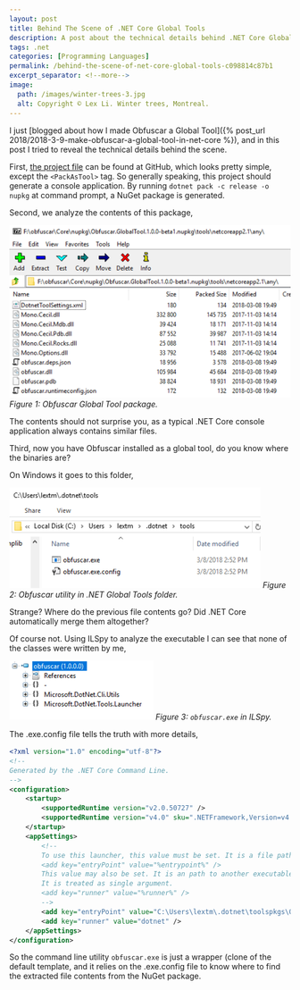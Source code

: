 ```yaml
---
layout: post
title: Behind The Scene of .NET Core Global Tools
description: A post about the technical details behind .NET Core Global Tools.
tags: .net
categories: [Programming Languages]
permalink: /behind-the-scene-of-net-core-global-tools-c098814c87b1
excerpt_separator: <!--more-->
image:
  path: /images/winter-trees-3.jpg
  alt: Copyright © Lex Li. Winter trees, Montreal.
---
```


I just [blogged about how I made Obfuscar a Global Tool]({% post_url 2018/2018-3-9-make-obfuscar-a-global-tool-in-net-core %}), and in this post I tried to reveal the technical details behind the scene.

<!--more-->

First, [the project file](https://github.com/lextm/obfuscar/blob/globaltool/Core/Core.csproj) can be found at GitHub, which looks pretty simple, except the `<PackAsTool>` tag. So generally speaking, this project should generate a console application. By running `dotnet pack -c release -o nupkg` at command prompt, a NuGet package is generated.

Second, we analyze the contents of this package,

![img-description](/images/obfuscar-global-tool.png)
_Figure 1: Obfuscar Global Tool package._

The contents should not surprise you, as a typical .NET Core console application always contains similar files.

Third, now you have Obfuscar installed as a global tool, do you know where the binaries are?

On Windows it goes to this folder,

![img-description](/images/obfuscar-global-tool-folder.png)
_Figure 2: Obfuscar utility in .NET Global Tools folder._

Strange? Where do the previous file contents go? Did .NET Core automatically merge them altogether?

Of course not. Using ILSpy to analyze the executable I can see that none of the classes were written by me,

![img-description](/images/obfuscar-in-ilspy.png)
_Figure 3: `obfuscar.exe` in ILSpy._

The .exe.config file tells the truth with more details,

```xml
<?xml version="1.0" encoding="utf-8"?>
<!--
Generated by the .NET Core Command Line.
-->
<configuration>
    <startup>
        <supportedRuntime version="v2.0.50727" />
        <supportedRuntime version="v4.0" sku=".NETFramework,Version=v4.5" />
    </startup>
    <appSettings>
        <!--
        To use this launcher, this value must be set. It is a file path or name of the new process being launched.
        <add key="entryPoint" value="%entrypoint%" />
        This value may also be set. It is an path to another executable used to launch the entry point.
        It is treated as single argument.
        <add key="runner" value="%runner%" />
        -->
        <add key="entryPoint" value="C:\Users\lextm\.dotnet\toolspkgs\Obfuscar.GlobalTool\1.0.0-beta1\Obfuscar.GlobalTool\1.0.0-beta1\tools/netcoreapp2.1/any/obfuscar.dll" />
        <add key="runner" value="dotnet" />
    </appSettings>
</configuration>
```

So the command line utility `obfuscar.exe` is just a wrapper (clone of the default template, and it relies on the .exe.config file to know where to find the extracted file contents from the NuGet package.
